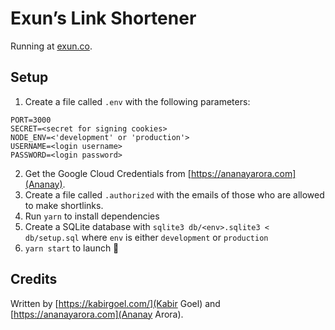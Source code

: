 # Exun’s Link Shortener

Running at [exun.co](https://exun.co/shorten).

## Setup

1. Create a file called `.env` with the following parameters:

```
PORT=3000
SECRET=<secret for signing cookies>
NODE_ENV=<'development' or 'production'>
USERNAME=<login username>
PASSWORD=<login password>
```
2. Get the Google Cloud Credentials from [https://ananayarora.com](Ananay).
3. Create a file called `.authorized` with the emails of those who are allowed to make shortlinks.
4. Run `yarn` to install dependencies
5. Create a SQLite database with `sqlite3 db/<env>.sqlite3 < db/setup.sql` where `env` is either `development` or `production`
6. `yarn start` to launch 🚀


## Credits

Written by [https://kabirgoel.com/](Kabir Goel) and [https://ananayarora.com](Ananay Arora).
